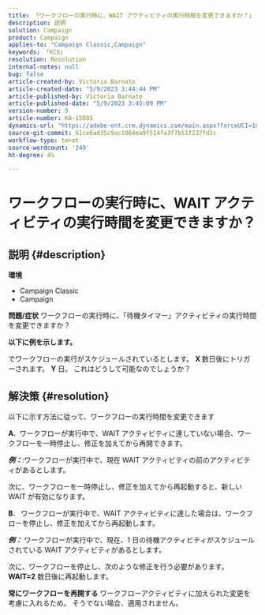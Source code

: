 ```yaml
---
title: 「ワークフローの実行時に、WAIT アクティビティの実行時間を変更できますか？」
description: 説明
solution: Campaign
product: Campaign
applies-to: "Campaign Classic,Campaign"
keywords: 「KCS」
resolution: Resolution
internal-notes: null
bug: false
article-created-by: Victoria Barnato
article-created-date: "5/9/2023 3:44:44 PM"
article-published-by: Victoria Barnato
article-published-date: "5/9/2023 3:45:09 PM"
version-number: 9
article-number: KA-15085
dynamics-url: "https://adobe-ent.crm.dynamics.com/main.aspx?forceUCI=1&pagetype=entityrecord&etn=knowledgearticle&id=86dea067-80ee-ed11-8849-6045bd0065b6"
source-git-commit: 61ce6ad35c9ac1064ea9f514fa3f7b51f237fd1c
workflow-type: tm+mt
source-wordcount: '249'
ht-degree: 4%

---
```


# ワークフローの実行時に、WAIT アクティビティの実行時間を変更できますか？

## 説明 {#description}

<b>環境</b>
- Campaign Classic
- Campaign


<b>問題/症状</b>
ワークフローの実行時に、「待機タイマー」アクティビティの実行時間を変更できますか？

<b>以下に例を示します。</b>

でワークフローの実行がスケジュールされているとします。 <b>X </b>数日後にトリガーされます。 <b>Y</b> 日。 これはどうして可能なのでしょうか？




## 解決策 {#resolution}


以下に示す方法に従って、ワークフローの実行時間を変更できます

<b>A.</b>  ワークフローが実行中で、WAIT アクティビティに達していない場合、ワークフローを一時停止し、修正を加えてから再開できます。

<b>*例：</b>*:ワークフローが実行中で、現在 WAIT アクティビティの前のアクティビティがあるとします。

次に、ワークフローを一時停止し、修正を加えてから再起動すると、新しい WAIT が有効になります。

<b>B.</b>   ワークフローが実行中で、WAIT アクティビティに達した場合は、ワークフローを停止し、修正を加えてから再起動します。

<b>*例：</b>* ワークフローが実行中で、現在、1 日の待機アクティビティがスケジュールされている WAIT アクティビティがあるとします。

次に、ワークフローを停止し、次のような修正を行う必要があります。 <b>WAIT=2</b> 数日後に再起動します。

<b>常にワークフローを再開する</b> ワークフローアクティビティに加えられた変更を考慮に入れるため。 そうでない場合、適用されません。
